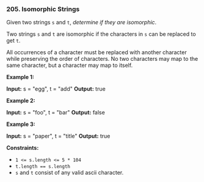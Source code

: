 ### 205\. Isomorphic Strings

Given two strings `s` and `t`, _determine if they are isomorphic_.

Two strings `s` and `t` are isomorphic if the characters in `s` can be replaced to get `t`.

All occurrences of a character must be replaced with another character while preserving the order of characters. No two characters may map to the same character, but a character may map to itself.

**Example 1:**

**Input:** s = "egg", t = "add"
**Output:** true

**Example 2:**

**Input:** s = "foo", t = "bar"
**Output:** false

**Example 3:**

**Input:** s = "paper", t = "title"
**Output:** true

**Constraints:**

*   `1 <= s.length <= 5 * 104`
*   `t.length == s.length`
*   `s` and `t` consist of any valid ascii character.
